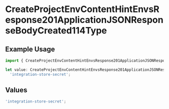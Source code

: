 # CreateProjectEnvContentHintEnvsResponse201ApplicationJSONResponseBodyCreated114Type

## Example Usage

```typescript
import { CreateProjectEnvContentHintEnvsResponse201ApplicationJSONResponseBodyCreated114Type } from '@vercel/client/models/operations';

let value: CreateProjectEnvContentHintEnvsResponse201ApplicationJSONResponseBodyCreated114Type =
  'integration-store-secret';
```

## Values

```typescript
'integration-store-secret';
```
